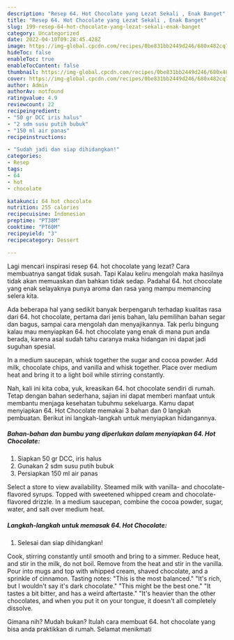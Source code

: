 ```yaml
---
description: "Resep 64. Hot Chocolate yang Lezat Sekali , Enak Banget"
title: "Resep 64. Hot Chocolate yang Lezat Sekali , Enak Banget"
slug: 199-resep-64-hot-chocolate-yang-lezat-sekali-enak-banget
category: Uncategorized
date: 2022-04-10T09:28:45.428Z
image: https://img-global.cpcdn.com/recipes/0be831bb2449d246/680x482cq70/64-hot-chocolate-foto-resep-utama.jpg
hideToc: false
enableToc: true
enableTocContent: false
thumbnail: https://img-global.cpcdn.com/recipes/0be831bb2449d246/680x482cq70/64-hot-chocolate-foto-resep-utama.jpg
cover: https://img-global.cpcdn.com/recipes/0be831bb2449d246/680x482cq70/64-hot-chocolate-foto-resep-utama.jpg
author: Admin
authorAv: notfound
ratingvalue: 4.9
reviewcount: 22
recipeingredient:
- "50 gr DCC iris halus"
- "2 sdm susu putih bubuk"
- "150 ml air panas"
recipeinstructions:

- "Sudah jadi dan siap dihidangkan!"
categories:
- Resep
tags:
- 64
- hot
- chocolate

katakunci: 64 hot chocolate 
nutrition: 255 calories
recipecuisine: Indonesian
preptime: "PT38M"
cooktime: "PT60M"
recipeyield: "3"
recipecategory: Dessert

---
```



Lagi mencari inspirasi resep 64. hot chocolate yang lezat? Cara membuatnya sangat tidak susah. Tapi Kalau keliru mengolah maka hasilnya tidak akan memuaskan dan bahkan tidak sedap. Padahal 64. hot chocolate yang enak selayaknya punya aroma dan rasa yang mampu memancing selera kita.


Ada beberapa hal yang sedikit banyak berpengaruh terhadap kualitas rasa dari 64. hot chocolate, pertama dari jenis bahan, lalu pemilihan bahan segar dan bagus, sampai cara mengolah dan menyajikannya. Tak perlu bingung kalau mau menyiapkan 64. hot chocolate yang enak di mana pun anda berada, karena asal sudah tahu caranya maka hidangan ini dapat jadi suguhan spesial.

In a medium saucepan, whisk together the sugar and cocoa powder. Add milk, chocolate chips, and vanilla and whisk together. Place over medium heat and bring it to a light boil while stirring constantly.


Nah, kali ini kita coba, yuk, kreasikan 64. hot chocolate sendiri di rumah. Tetap dengan bahan sederhana, sajian ini dapat memberi manfaat untuk membantu menjaga kesehatan tubuhmu sekeluarga. Kamu dapat menyiapkan 64. Hot Chocolate memakai 3 bahan dan 0 langkah pembuatan. Berikut ini langkah-langkah untuk menyiapkan hidangannya.

<!--inarticleads1-->

##### Bahan-bahan dan bumbu yang diperlukan dalam menyiapkan 64. Hot Chocolate:

1. Siapkan 50 gr DCC, iris halus
1. Gunakan 2 sdm susu putih bubuk
1. Persiapkan 150 ml air panas


Select a store to view availability. Steamed milk with vanilla- and chocolate-flavored syrups. Topped with sweetened whipped cream and chocolate-flavored drizzle. In a medium saucepan, combine the cocoa powder, sugar, water, and salt over medium heat. 

<!--inarticleads2-->

##### Langkah-langkah untuk memasak 64. Hot Chocolate:


1. Selesai dan siap dihidangkan!

Cook, stirring constantly until smooth and bring to a simmer. Reduce heat, and stir in the milk, do not boil. Remove from the heat and stir in the vanilla. Pour into mugs and top with whipped cream, shaved chocolate, and a sprinkle of cinnamon. Tasting notes: &#34;This is the most balanced.&#34; &#34;It&#39;s rich, but I wouldn&#39;t say it&#39;s dark chocolate.&#34; &#34;This might be the best one.&#34; &#34;It tastes a bit bitter, and has a weird aftertaste.&#34; &#34;It&#39;s heavier than the other chocolates, and when you put it on your tongue, it doesn&#39;t all completely dissolve. 

Gimana nih? Mudah bukan? Itulah cara membuat 64. hot chocolate yang bisa anda praktikkan di rumah. Selamat menikmati
